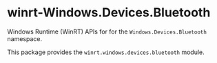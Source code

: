 <!-- warning: Please don't edit this file. It was automatically generated. -->

# winrt-Windows.Devices.Bluetooth

Windows Runtime (WinRT) APIs for for the `Windows.Devices.Bluetooth` namespace.

This package provides the `winrt.windows.devices.bluetooth` module.
